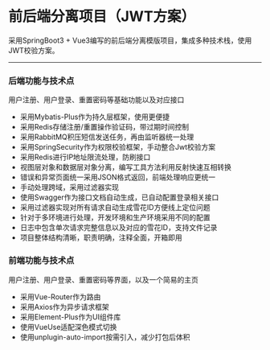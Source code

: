 # 前后端分离项目（JWT方案）
采用SpringBoot3 + Vue3编写的前后端分离模版项目，集成多种技术栈，使用JWT校验方案。
***
### 后端功能与技术点
用户注册、用户登录、重置密码等基础功能以及对应接口
* 采用Mybatis-Plus作为持久层框架，使用更便捷
* 采用Redis存储注册/重置操作验证码，带过期时间控制
* 采用RabbitMQ积压短信发送任务，再由监听器统一处理
* 采用SpringSecurity作为权限校验框架，手动整合Jwt校验方案
* 采用Redis进行IP地址限流处理，防刷接口
* 视图层对象和数据层对象分离，编写工具方法利用反射快速互相转换
* 错误和异常页面统一采用JSON格式返回，前端处理响应更统一
* 手动处理跨域，采用过滤器实现
* 使用Swagger作为接口文档自动生成，已自动配置登录相关接口
* 采用过滤器实现对所有请求自动生成雪花ID方便线上定位问题
* 针对于多环境进行处理，开发环境和生产环境采用不同的配置
* 日志中包含单次请求完整信息以及对应的雪花ID，支持文件记录
* 项目整体结构清晰，职责明确，注释全面，开箱即用

### 前端功能与技术点
用户注册、用户登录、重置密码等界面，以及一个简易的主页
* 采用Vue-Router作为路由
* 采用Axios作为异步请求框架
* 采用Element-Plus作为UI组件库
* 使用VueUse适配深色模式切换
* 使用unplugin-auto-import按需引入，减少打包后体积
